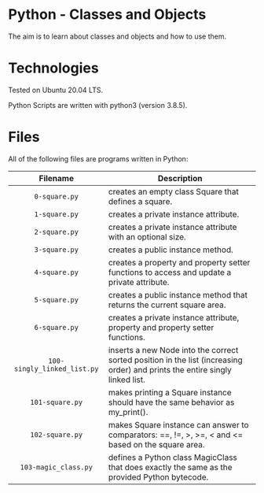 # Python - Classes and Objects

The aim is to learn about classes and objects and how to use them.

# Technologies

Tested on Ubuntu 20.04 LTS.

Python Scripts are written with python3 (version 3.8.5).

# Files

All of the following files are programs written in Python:

| Filename                 | Description
|:------------------------:| -----------------------------------------------------------------------------------------
| `0-square.py`            | creates an empty class Square that defines a square.
| `1-square.py`            | creates a private instance attribute.
| `2-square.py`            | creates a private instance attribute with an optional size. 
| `3-square.py`            | creates a public instance method.
| `4-square.py`            | creates a property and property setter functions to access and update a private attribute.
| `5-square.py`            | creates a public instance method that returns the current square area.
| `6-square.py`            | creates a private instance attribute, property and property setter functions.
| `100-singly_linked_list.py` | inserts a new Node into the correct sorted position in the list (increasing order) and prints the entire singly linked list.
| `101-square.py`             | makes printing a Square instance should have the same behavior as my_print().
| `102-square.py`             | makes Square instance can answer to comparators: ==, !=, >, >=, < and <= based on the square area.
| `103-magic_class.py`        | defines a Python class MagicClass that does exactly the same as the provided Python bytecode. 
